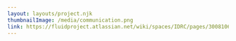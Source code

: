 ```yaml
---
layout: layouts/project.njk
thumbnailImage: /media/communication.png
link: https://fluidproject.atlassian.net/wiki/spaces/IDRC/pages/30081069/Baby+Bliss+Bot
---
```

